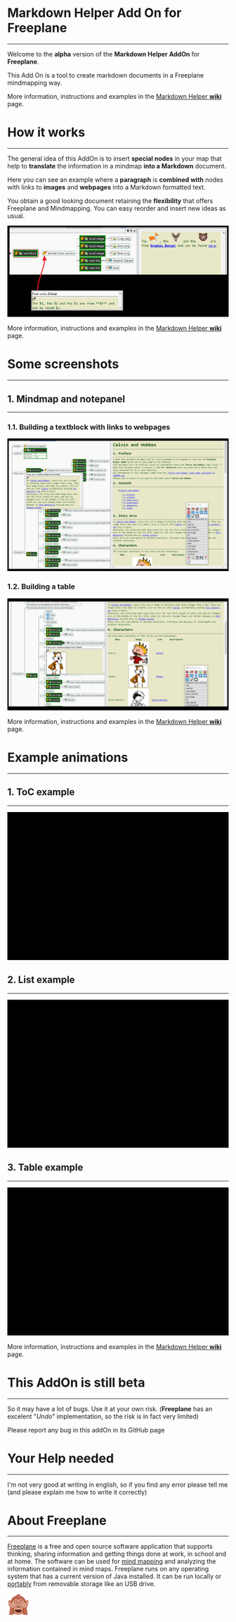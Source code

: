 # Markdown Helper Add On for Freeplane

-----

Welcome to the **alpha** version of the **Markdown Helper AddOn** for **Freeplane**.

This Add On is a tool to create markdown documents in a Freeplane mindmapping way.

More information, instructions and examples in the [Markdown Helper **wiki**](https://github.com/EdoFro/Freeplane_MarkdownHelper/wiki) page.

# How it works

-----

The general idea of this AddOn is to insert **special nodes** in your map that help to **translate** the information in a mindmap **into a Markdown** document.

Here you can see an example where a **paragraph** is **combined with** nodes with links to **images** and **webpages** into a Markdown formatted text.

You obtain a good looking document retaining the **flexibility** that offers Freeplane and Mindmapping. You can easy reorder and insert new ideas as usual.

![textBlock  01.png](resources/Examples/textBlock%20%2001.png)

More information, instructions and examples in the [Markdown Helper **wiki**](https://github.com/EdoFro/Freeplane_MarkdownHelper/wiki) page.

# Some screenshots

-----

## 1. Mindmap and notepanel

-----

### 1.1. Building a textblock with links to webpages

![Calvin02.png](resources/Examples/Calvin02.png)

### 1.2. Building a table

![Calvin01.png](resources/Examples/Calvin01.png)

More information, instructions and examples in the [Markdown Helper **wiki**](https://github.com/EdoFro/Freeplane_MarkdownHelper/wiki) page.

# Example animations

-----

## 1. ToC example

-----

![MDHnodes-TOC.gif](resources/Examples/MDHnodes-TOC.gif)

## 2. List example

-----

![MDHnodes-Lists.gif](resources/Examples/MDHnodes-Lists.gif)

## 3. Table example

-----

![MDHnodes-Table.gif](resources/Examples/MDHnodes-Table.gif)

More information, instructions and examples in the [Markdown Helper **wiki**](https://github.com/EdoFro/Freeplane_MarkdownHelper/wiki) page.

# This AddOn is still beta

-----

So it may have a lot of bugs. Use it at your own risk. (**Freeplane** has an excelent "*Undo*" implementation, so the risk is in fact very limited)

Please report any bug in this addOn in its GitHub page

# Your Help needed

-----

I'm not very good at writing in english, so if you find any error please tell me (and please explain me how to write it correctly)

# About Freeplane

-----

[Freeplane](https://www.freeplane.org/wiki/index.php/Home) is a free and open source software application that supports thinking, sharing information and getting things done at work, in school and at home. The software can be used for [mind mapping](https://secure.wikimedia.org/wikipedia/en/wiki/Mind_map) and analyzing the information contained in mind maps. Freeplane runs on any operating system that has a current version of Java installed. It can be run locally or [portably](https://en.wikipedia.org/wiki/Portable_application) from removable storage like an USB drive.

![FP Icon 006.png](resources/icons/FP%20Icon%20006.png)

